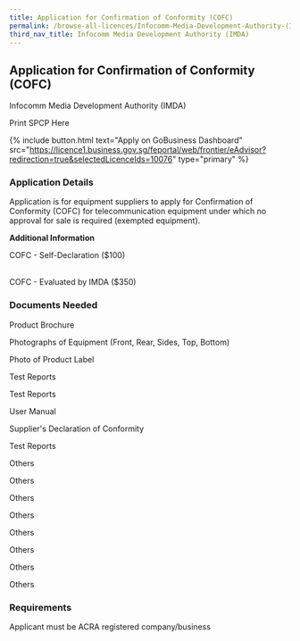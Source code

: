 ```yaml
---
title: Application for Confirmation of Conformity (COFC)
permalink: /browse-all-licences/Infocomm-Media-Development-Authority-(IMDA)/Application-for-Confirmation-of-Conformity-(COFC)
third_nav_title: Infocomm Media Development Authority (IMDA)
---
```


## Application for Confirmation of Conformity (COFC)

Infocomm Media Development Authority (IMDA)

Print SPCP Here


{% include button.html text="Apply on GoBusiness Dashboard" src="https://licence1.business.gov.sg/feportal/web/frontier/eAdvisor?redirection=true&selectedLicenceIds=10076" type="primary" %}

### Application Details

<p>Application is for equipment suppliers to apply for Confirmation of Conformity (COFC) for telecommunication equipment under which no approval for sale is required (exempted equipment).</p>

**Additional Information**

<p>COFC - Self-Declaration ($100)</p>
<p><br />COFC - Evaluated by IMDA ($350)</p>

### Documents Needed

Product Brochure

Photographs of Equipment (Front, Rear, Sides, Top, Bottom)

Photo of Product Label

Test Reports

Test Reports

User Manual

Supplier's Declaration of Conformity

Test Reports

Others

Others

Others

Others

Others

Others

Others

Others

### Requirements

Applicant must be ACRA registered company/business


